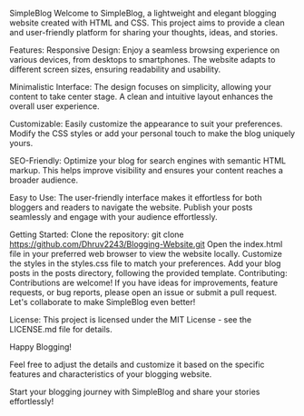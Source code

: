 SimpleBlog
Welcome to SimpleBlog, a lightweight and elegant blogging website created with HTML and CSS. This project aims to provide a clean and user-friendly platform for sharing your thoughts, ideas, and stories.

Features:
Responsive Design: Enjoy a seamless browsing experience on various devices, from desktops to smartphones. The website adapts to different screen sizes, ensuring readability and usability.

Minimalistic Interface: The design focuses on simplicity, allowing your content to take center stage. A clean and intuitive layout enhances the overall user experience.

Customizable: Easily customize the appearance to suit your preferences. Modify the CSS styles or add your personal touch to make the blog uniquely yours.

SEO-Friendly: Optimize your blog for search engines with semantic HTML markup. This helps improve visibility and ensures your content reaches a broader audience.

Easy to Use: The user-friendly interface makes it effortless for both bloggers and readers to navigate the website. Publish your posts seamlessly and engage with your audience effortlessly.

Getting Started:
Clone the repository: git clone https://github.com/Dhruv2243/Blogging-Website.git
Open the index.html file in your preferred web browser to view the website locally.
Customize the styles in the styles.css file to match your preferences.
Add your blog posts in the posts directory, following the provided template.
Contributing:
Contributions are welcome! If you have ideas for improvements, feature requests, or bug reports, please open an issue or submit a pull request. Let's collaborate to make SimpleBlog even better!

License:
This project is licensed under the MIT License - see the LICENSE.md file for details.

Happy Blogging!

Feel free to adjust the details and customize it based on the specific features and characteristics of your blogging website.


Start your blogging journey with SimpleBlog and share your stories effortlessly!
